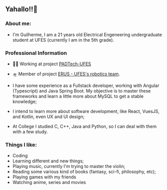 ## Yahallo!!👋

### About me:

- I'm Guilherme, I am a 21 years old Electrical Engeneering undergraduate student at UFES (currently I am in the 5th grade).

### Professional Information

- 🧑‍💼 Working at project [PADTech-UFES](pad.ufes.br/padtech/)
- 🛸 Member of project [ERUS - UFES's robotics team](erus.ufes.br).

- I have some experience as a Fullstack developer, working with Angular (Typescript) and Java Spring Boot. My objective is to master these frameworks and learn a little more about MySQL to get a stable knowledge;
- I intend to learn more about software development, like React, VuesJS, and Kotlin, even UX and UI design;
- At College I studied C, C++, Java and Python, so I can deal with them with a few study.

### Things I like:
- Coding
- Learning different and new things;
- Playing music, currently I'm trying to master the violin;
- Reading some various kind of books (fantasy, sci-fi, philosophy, etc);
- Playing games with my friends
- Watching anime, series and movies

<!---
caldgui/caldgui is a ✨ special ✨ repository because its `README.md` (this file) appears on your GitHub profile.
You can click the Preview link to take a look at your changes.

- 🔭 I’m currently working on ...
- 🌱 I’m currently learning ...
- 👯 I’m looking to collaborate on ...
- 🤔 I’m looking for help with ...
- 💬 Ask me about ...
- 📫 How to reach me: ...
- 😄 Pronouns: ...
- ⚡ Fun fact: ...
--->
